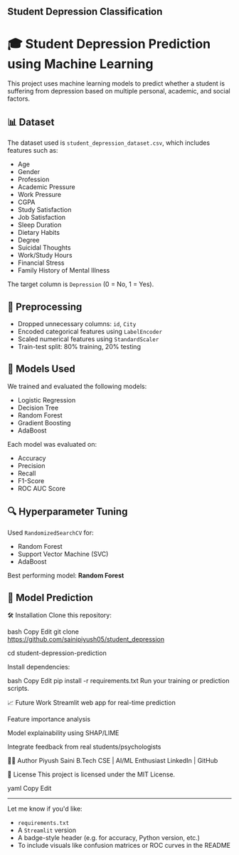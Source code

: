 ## Student Depression Classification

# 🎓 Student Depression Prediction using Machine Learning

This project uses machine learning models to predict whether a student is suffering from depression based on multiple personal, academic, and social factors.

## 📊 Dataset

The dataset used is `student_depression_dataset.csv`, which includes features such as:

- Age
- Gender
- Profession
- Academic Pressure
- Work Pressure
- CGPA
- Study Satisfaction
- Job Satisfaction
- Sleep Duration
- Dietary Habits
- Degree
- Suicidal Thoughts
- Work/Study Hours
- Financial Stress
- Family History of Mental Illness

The target column is `Depression` (0 = No, 1 = Yes).

## 🧼 Preprocessing

- Dropped unnecessary columns: `id`, `City`
- Encoded categorical features using `LabelEncoder`
- Scaled numerical features using `StandardScaler`
- Train-test split: 80% training, 20% testing

## 🧠 Models Used

We trained and evaluated the following models:

- Logistic Regression
- Decision Tree
- Random Forest
- Gradient Boosting
- AdaBoost

Each model was evaluated on:
- Accuracy
- Precision
- Recall
- F1-Score
- ROC AUC Score

## 🔍 Hyperparameter Tuning

Used `RandomizedSearchCV` for:
- Random Forest
- Support Vector Machine (SVC)
- AdaBoost

Best performing model: **Random Forest**

## 🚀 Model Prediction
🛠️ Installation
Clone this repository:

bash
Copy
Edit
git clone https://github.com/sainipiyush05/student_depression

cd student-depression-prediction

Install dependencies:

bash
Copy
Edit
pip install -r requirements.txt
Run your training or prediction scripts.

📈 Future Work
Streamlit web app for real-time prediction

Feature importance analysis

Model explainability using SHAP/LIME

Integrate feedback from real students/psychologists

👨‍💻 Author
Piyush Saini
B.Tech CSE | AI/ML Enthusiast
LinkedIn | GitHub

📜 License
This project is licensed under the MIT License.

yaml
Copy
Edit

---

Let me know if you'd like:
- `requirements.txt`
- A `Streamlit` version
- A badge-style header (e.g. for accuracy, Python version, etc.)
- To include visuals like confusion matrices or ROC curves in the README
